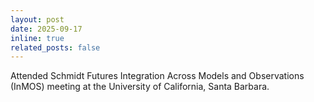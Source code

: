 ```yaml
---
layout: post
date: 2025-09-17
inline: true
related_posts: false
---
```


Attended Schmidt Futures Integration Across Models and Observations (InMOS) meeting at the University of California, Santa Barbara.
